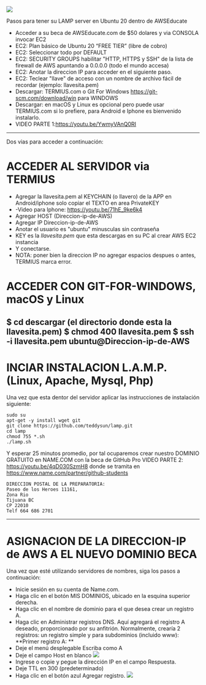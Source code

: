 ![](https://de8964361f4bb909de8d-fe8b524ce0801bda0a4b2a48b0c06837.ssl.cf4.rackcdn.com/aKP5jfzpYGi6onA5crCDocysvw9ggtPgErjm5QPWLo6EPoGUVyiYziQKc42nuiDH.1532667105/AWSLogocloud.png)

Pasos para tener su LAMP server en Ubuntu 20 dentro de AWSEducate

- Acceder a su beca de AWSEducate.com de $50 dolares y via CONSOLA invocar EC2 
- EC2: Plan básico de Ubuntu 20 “FREE TIER” (libre de cobro)
- EC2: Seleccionar todo por DEFAULT
- EC2: SECURITY GROUPS habilitar "HTTP, HTTPS y SSH" de la lista de firewall de AWS apuntando a 0.0.0.0 (todo el mundo accesa)
- EC2: Anotar la direccion IP para acceder en el siguiente paso.
- EC2: Teclear "llave" de acceso con un nombre de archivo fácil de recordar (ejemplo: llavesita.pem)
- Descargar: TERMIUS.com o Git For Windows https://git-scm.com/download/win para WINDOWS
- Descargar: en macOS y Linux es opcional pero puede usar TERMIUS.com si lo prefiere, para Android e Iphone es bienvenido instalarlo.
- VIDEO PARTE 1:https://youtu.be/YwmyVAnQ0RI

----

Dos vias para acceder a continuación:

# ACCEDER AL SERVIDOR via TERMIUS
- Agregar la llavesita.pem al KEYCHAIN (o llavero) de la APP en Android/iphone solo copiar el TEXTO en area PrivateKEY
- -Video para Iphone: https://youtu.be/71hE_9ke6k4
- Agregar HOST (Direccion-ip-de-AWS)
- Agregar IP Direccion-ip-de-AWS
- Anotar el usuario es "ubuntu" minusculas sin contraseña
- KEY es la *llavesita.pem* que esta descargas en su PC al crear AWS EC2 instancia
- Y conectarse.
- NOTA: poner bien la direccion IP no agregar espacios despues o antes, TERMIUS marca error.


# ACCEDER CON GIT-FOR-WINDOWS, macOS y Linux
$ cd descargar (el directorio donde esta la llavesita.pem)
$ chmod 400 llavesita.pem
$ ssh -i llavesita.pem ubuntu@Direccion-ip-de-AWS
----

# INCIAR INSTALACION L.A.M.P. (Linux, Apache, Mysql, Php)
Una vez que esta dentor del servidor aplicar las instrucciones de instalación siguiente:
```
sudo su
apt-get -y install wget git
git clone https://github.com/teddysun/lamp.git
cd lamp
chmod 755 *.sh
./lamp.sh
```
Y esperar 25 minutos promedio, por tal ocuparemos crear nuestro DOMINIO GRATUITO en NAME.COM con la beca de GitHub Pro
VIDEO PARTE 2: https://youtu.be/4qD030SzmH8 
donde se tramita en https://www.name.com/partner/github-students
```
DIRECCION POSTAL DE LA PREPARATORIA:
Paseo de los Heroes 11161,
Zona Rio
Tijuana BC
CP 22010
Telf 664 686 2701
```
---

# ASIGNACION DE LA DIRECCION-IP de AWS A EL NUEVO DOMINIO BECA
Una vez que esté utilizando servidores de nombres, siga los pasos a continuación:
- Inicie sesión en su cuenta de Name.com.
- Haga clic en el botón MIS DOMINIOS, ubicado en la esquina superior derecha.
- Haga clic en el nombre de dominio para el que desea crear un registro A.
- Haga clic en Administrar registros DNS.
Aquí agregará el registro A deseado, proporcionado por su anfitrión. Normalmente, crearía 2 registros: un registro simple y para subdominios (incluido www):
**Primer registro A: **
- Deje el menú desplegable Escriba como A
- Deje el campo Host en blanco
![](https://cs.name.com/hc/article_attachments/360088588513/A_Record.png)
- Ingrese o copie y pegue la dirección IP en el campo Respuesta.
- Deje TTL en 300 (predeterminado)
- Haga clic en el botón azul Agregar registro.
![](https://cs.name.com/hc/article_attachments/360088588533/A_Wild_Record.png)



